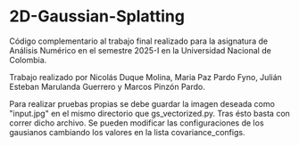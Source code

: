 # 2D-Gaussian-Splatting

Código complementario al trabajo final realizado para la asignatura de Análisis Numérico en el semestre 2025-I en la Universidad Nacional de Colombia.

Trabajo realizado por Nicolás Duque Molina, Maria Paz Pardo Fyno, Julián Esteban Marulanda Guerrero y Marcos Pinzón Pardo.

Para realizar pruebas propias se debe guardar la imagen deseada como "input.jpg" en el mismo directorio que gs_vectorized.py. Tras ésto basta con correr dicho archivo. Se pueden modificar las configuraciones de los gausianos cambiando los valores en la lista covariance_configs.